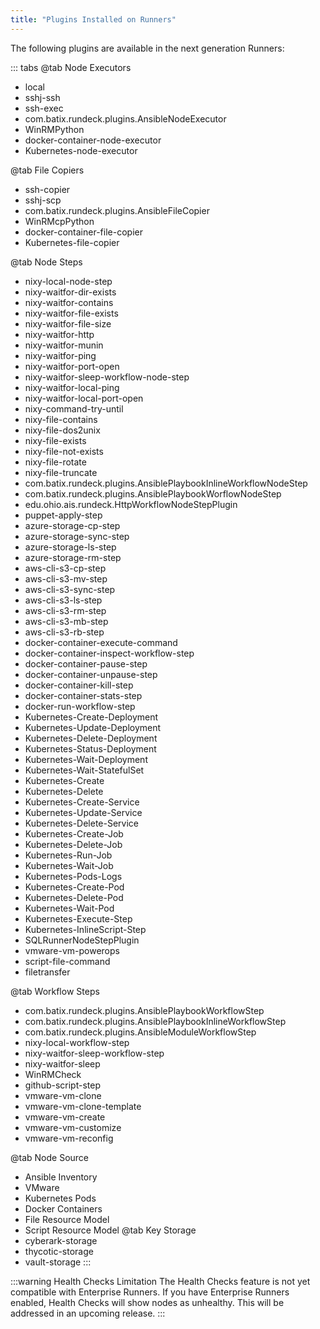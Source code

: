 ```yaml
---
title: "Plugins Installed on Runners"
---
```

The following plugins are available in the next generation Runners:

::: tabs
@tab Node Executors
- local
- sshj-ssh
- ssh-exec
- com.batix.rundeck.plugins.AnsibleNodeExecutor
- WinRMPython
- docker-container-node-executor
- Kubernetes-node-executor

@tab File Copiers
- ssh-copier
- sshj-scp
- com.batix.rundeck.plugins.AnsibleFileCopier
- WinRMcpPython
- docker-container-file-copier
- Kubernetes-file-copier

@tab Node Steps
- nixy-local-node-step
- nixy-waitfor-dir-exists
- nixy-waitfor-contains
- nixy-waitfor-file-exists
- nixy-waitfor-file-size
- nixy-waitfor-http
- nixy-waitfor-munin
- nixy-waitfor-ping
- nixy-waitfor-port-open
- nixy-waitfor-sleep-workflow-node-step
- nixy-waitfor-local-ping
- nixy-waitfor-local-port-open
- nixy-command-try-until
- nixy-file-contains
- nixy-file-dos2unix
- nixy-file-exists
- nixy-file-not-exists
- nixy-file-rotate
- nixy-file-truncate
- com.batix.rundeck.plugins.AnsiblePlaybookInlineWorkflowNodeStep
- com.batix.rundeck.plugins.AnsiblePlaybookWorflowNodeStep
- edu.ohio.ais.rundeck.HttpWorkflowNodeStepPlugin
- puppet-apply-step
- azure-storage-cp-step
- azure-storage-sync-step
- azure-storage-ls-step
- azure-storage-rm-step
- aws-cli-s3-cp-step
- aws-cli-s3-mv-step
- aws-cli-s3-sync-step
- aws-cli-s3-ls-step
- aws-cli-s3-rm-step
- aws-cli-s3-mb-step
- aws-cli-s3-rb-step
- docker-container-execute-command
- docker-container-inspect-workflow-step
- docker-container-pause-step
- docker-container-unpause-step
- docker-container-kill-step
- docker-container-stats-step
- docker-run-workflow-step
- Kubernetes-Create-Deployment
- Kubernetes-Update-Deployment
- Kubernetes-Delete-Deployment
- Kubernetes-Status-Deployment
- Kubernetes-Wait-Deployment
- Kubernetes-Wait-StatefulSet
- Kubernetes-Create
- Kubernetes-Delete
- Kubernetes-Create-Service
- Kubernetes-Update-Service
- Kubernetes-Delete-Service
- Kubernetes-Create-Job
- Kubernetes-Delete-Job
- Kubernetes-Run-Job
- Kubernetes-Wait-Job
- Kubernetes-Pods-Logs
- Kubernetes-Create-Pod
- Kubernetes-Delete-Pod
- Kubernetes-Wait-Pod
- Kubernetes-Execute-Step
- Kubernetes-InlineScript-Step
- SQLRunnerNodeStepPlugin
- vmware-vm-powerops
- script-file-command
- filetransfer

@tab Workflow Steps
- com.batix.rundeck.plugins.AnsiblePlaybookWorkflowStep
- com.batix.rundeck.plugins.AnsiblePlaybookInlineWorkflowStep
- com.batix.rundeck.plugins.AnsibleModuleWorkflowStep
- nixy-local-workflow-step
- nixy-waitfor-sleep-workflow-step
- nixy-waitfor-sleep
- WinRMCheck
- github-script-step
- vmware-vm-clone
- vmware-vm-clone-template
- vmware-vm-create
- vmware-vm-customize
- vmware-vm-reconfig

@tab Node Source
- Ansible Inventory
- VMware 
- Kubernetes Pods 
- Docker Containers
- File Resource Model
- Script Resource Model
@tab Key Storage
- cyberark-storage
- thycotic-storage
- vault-storage
:::

:::warning Health Checks Limitation
The Health Checks feature is not yet compatible with Enterprise Runners. If you have Enterprise Runners enabled, Health Checks will show nodes as unhealthy. This will be addressed in an upcoming release.
:::